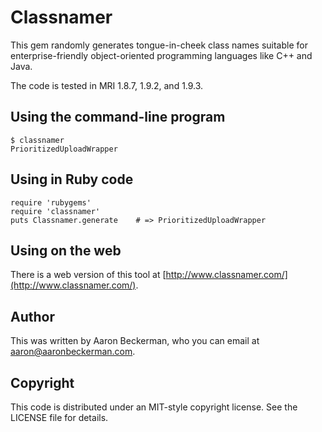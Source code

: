 # Classnamer

This gem randomly generates tongue-in-cheek class names suitable for
enterprise-friendly object-oriented programming languages like C++ and Java.

The code is tested in MRI 1.8.7, 1.9.2, and 1.9.3.

## Using the command-line program

    $ classnamer
    PrioritizedUploadWrapper

## Using in Ruby code

    require 'rubygems'
    require 'classnamer'
    puts Classnamer.generate    # => PrioritizedUploadWrapper

## Using on the web

There is a web version of this tool at
[http://www.classnamer.com/](http://www.classnamer.com/).

## Author

This was written by Aaron Beckerman, who you can email at
aaron@aaronbeckerman.com.

## Copyright

This code is distributed under an MIT-style copyright license. See the LICENSE
file for details.
